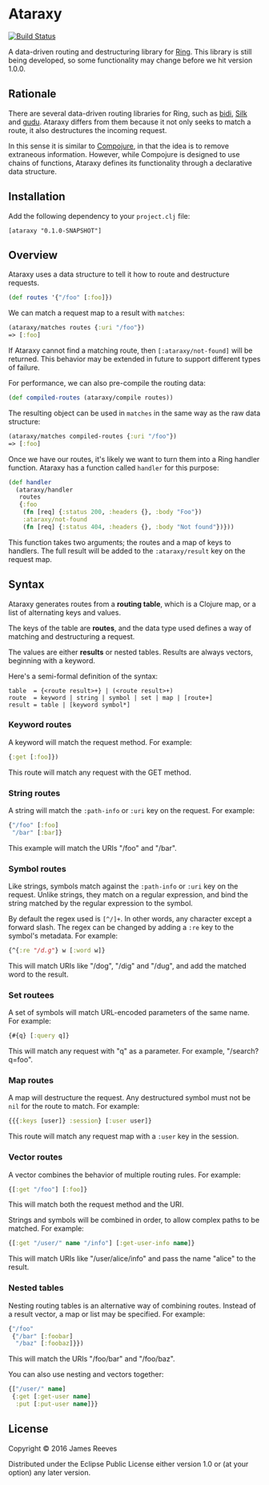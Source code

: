 # Ataraxy

[![Build Status](https://travis-ci.org/weavejester/ataraxy.svg?branch=master)](https://travis-ci.org/weavejester/ataraxy)

A data-driven routing and destructuring library for [Ring][]. This
library is still being developed, so some functionality may change
before we hit version 1.0.0.

[ring]: https://github.com/ring-clojure/ring

## Rationale

There are several data-driven routing libraries for Ring, such as
[bidi][], [Silk][] and [gudu][]. Ataraxy differs from them because
it not only seeks to match a route, it also destructures the
incoming request.

In this sense it is similar to [Compojure][], in that the idea is to
remove extraneous information. However, while Compojure is designed to
use chains of functions, Ataraxy defines its functionality through a
declarative data structure.

[bidi]: https://github.com/juxt/bidi
[silk]: https://github.com/DomKM/silk
[gudu]: https://github.com/thatismatt/gudu
[compojure]: https://github.com/weavejester/compojure


## Installation

Add the following dependency to your `project.clj` file:

    [ataraxy "0.1.0-SNAPSHOT"]


## Overview

Ataraxy uses a data structure to tell it how to route and destructure
requests.

```clojure
(def routes '{"/foo" [:foo]})
```

We can match a request map to a result with `matches`:

```clojure
(ataraxy/matches routes {:uri "/foo"})
=> [:foo]
```

If Ataraxy cannot find a matching route, then `[:ataraxy/not-found]`
will be returned. This behavior may be extended in future to support
different types of failure.

For performance, we can also pre-compile the routing data:

```clojure
(def compiled-routes (ataraxy/compile routes))
```

The resulting object can be used in `matches` in the same way as the
raw data structure:

```clojure
(ataraxy/matches compiled-routes {:uri "/foo"})
=> [:foo]
```

Once we have our routes, it's likely we want to turn them into a Ring
handler function. Ataraxy has a function called `handler` for this
purpose:

```clojure
(def handler
  (ataraxy/handler
   routes
   {:foo
    (fn [req] {:status 200, :headers {}, :body "Foo"})
    :ataraxy/not-found
    (fn [req] {:status 404, :headers {}, :body "Not found"})}))
```

This function takes two arguments; the routes and a map of keys to
handlers. The full result will be added to the `:ataraxy/result` key
on the request map.


## Syntax

Ataraxy generates routes from a **routing table**, which is a Clojure
map, or a list of alternating keys and values.

The keys of the table are **routes**, and the data type used defines a
way of matching and destructuring a request.

The values are either **results** or nested tables. Results are always
vectors, beginning with a keyword.

Here's a semi-formal definition of the syntax:

```
table  = {<route result>+} | (<route result>+)
route  = keyword | string | symbol | set | map | [route+]
result = table | [keyword symbol*]
```

### Keyword routes

A keyword will match the request method. For example:

```clojure
{:get [:foo]})
```

This route will match any request with the GET method.

### String routes

A string will match the `:path-info` or `:uri` key on the request. For
example:

```clojure
{"/foo" [:foo]
 "/bar" [:bar]}
```

This example will match the URIs "/foo" and "/bar".

### Symbol routes

Like strings, symbols match against the `:path-info` or `:uri` key on
the request. Unlike strings, they match on a regular expression, and
bind the string matched by the regular expression to the symbol.

By default the regex used is `[^/]+`. In other words, any character
except a forward slash. The regex can be changed by adding a `:re` key
to the symbol's metadata. For example:

```clojure
{^{:re "/d.g"} w [:word w]} 
```

This will match URIs like "/dog", "/dig" and "/dug", and add the
matched word to the result.

### Set routees

A set of symbols will match URL-encoded parameters of the same name.
For example:

```clojure
{#{q} [:query q]}
```

This will match any request with "q" as a parameter. For example,
"/search?q=foo".


### Map routes

A map will destructure the request. Any destructured symbol must not
be `nil` for the route to match. For example:

```clojure
{{{:keys [user]} :session} [:user user]}
```

This route will match any request map with a `:user` key in the
session.


### Vector routes

A vector combines the behavior of multiple routing rules. For example:

```clojure
{[:get "/foo"] [:foo]}
```

This will match both the request method and the URI.

Strings and symbols will be combined in order, to allow complex paths
to be matched. For example:

```clojure
{[:get "/user/" name "/info"] [:get-user-info name]}
```

This will match URIs like "/user/alice/info" and pass the name "alice"
to the result.

### Nested tables

Nesting routing tables is an alternative way of combining routes.
Instead of a result vector, a map or list may be specified. For
example:

```clojure
{"/foo"
 {"/bar" [:foobar]
  "/baz" [:foobaz]}})
```

This will match the URIs "/foo/bar" and "/foo/baz".

You can also use nesting and vectors together:

```clojure
{["/user/" name]
 {:get [:get-user name]
  :put [:put-user name]}}
```


## License

Copyright © 2016 James Reeves

Distributed under the Eclipse Public License either version 1.0 or (at
your option) any later version.
